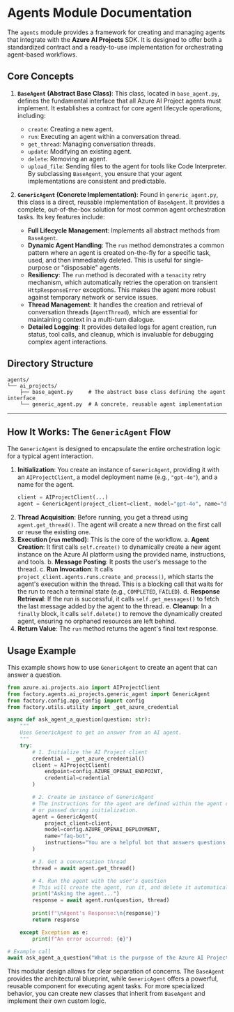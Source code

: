 # Agents Module Documentation

The `agents` module provides a framework for creating and managing agents that integrate with the **Azure AI Projects** SDK. It is designed to offer both a standardized contract and a ready-to-use implementation for orchestrating agent-based workflows.

## Core Concepts

1.  **`BaseAgent` (Abstract Base Class)**: This class, located in `base_agent.py`, defines the fundamental interface that all Azure AI Project agents must implement. It establishes a contract for core agent lifecycle operations, including:
    *   `create`: Creating a new agent.
    *   `run`: Executing an agent within a conversation thread.
    *   `get_thread`: Managing conversation threads.
    *   `update`: Modifying an existing agent.
    *   `delete`: Removing an agent.
    *   `upload_file`: Sending files to the agent for tools like Code Interpreter.
    By subclassing `BaseAgent`, you ensure that your agent implementations are consistent and predictable.

2.  **`GenericAgent` (Concrete Implementation)**: Found in `generic_agent.py`, this class is a direct, reusable implementation of `BaseAgent`. It provides a complete, out-of-the-box solution for most common agent orchestration tasks. Its key features include:
    *   **Full Lifecycle Management**: Implements all abstract methods from `BaseAgent`.
    *   **Dynamic Agent Handling**: The `run` method demonstrates a common pattern where an agent is created on-the-fly for a specific task, used, and then immediately deleted. This is useful for single-purpose or "disposable" agents.
    *   **Resiliency**: The `run` method is decorated with a `tenacity` retry mechanism, which automatically retries the operation on transient `HttpResponseError` exceptions. This makes the agent more robust against temporary network or service issues.
    *   **Thread Management**: It handles the creation and retrieval of conversation threads (`AgentThread`), which are essential for maintaining context in a multi-turn dialogue.
    *   **Detailed Logging**: It provides detailed logs for agent creation, run status, tool calls, and cleanup, which is invaluable for debugging complex agent interactions.

## Directory Structure

```
agents/
└── ai_projects/
    ├── base_agent.py     # The abstract base class defining the agent interface
    └── generic_agent.py  # A concrete, reusable agent implementation
```

---

## How It Works: The `GenericAgent` Flow

The `GenericAgent` is designed to encapsulate the entire orchestration logic for a typical agent interaction.

1.  **Initialization**: You create an instance of `GenericAgent`, providing it with an `AIProjectClient`, a model deployment name (e.g., `"gpt-4o"`), and a name for the agent.
    ```python
    client = AIProjectClient(...)
    agent = GenericAgent(project_client=client, model="gpt-4o", name="data-analyst-agent")
    ```
2.  **Thread Acquisition**: Before running, you get a thread using `agent.get_thread()`. The agent will create a new thread on the first call or reuse the existing one.
3.  **Execution (`run` method)**: This is the core of the workflow.
    a. **Agent Creation**: It first calls `self.create()` to dynamically create a new agent instance on the Azure AI platform using the provided name, instructions, and tools.
    b. **Message Posting**: It posts the user's message to the thread.
    c. **Run Invocation**: It calls `project_client.agents.runs.create_and_process()`, which starts the agent's execution within the thread. This is a blocking call that waits for the run to reach a terminal state (e.g., `COMPLETED`, `FAILED`).
    d. **Response Retrieval**: If the run is successful, it calls `self.get_messages()` to fetch the last message added by the agent to the thread.
    e. **Cleanup**: In a `finally` block, it calls `self.delete()` to remove the dynamically created agent, ensuring no orphaned resources are left behind.
4.  **Return Value**: The `run` method returns the agent's final text response.

## Usage Example

This example shows how to use `GenericAgent` to create an agent that can answer a question.

```python
from azure.ai.projects.aio import AIProjectClient
from factory.agents.ai_projects.generic_agent import GenericAgent
from factory.config.app_config import config
from factory.utils.utility import _get_azure_credential

async def ask_agent_a_question(question: str):
    """
    Uses GenericAgent to get an answer from an AI agent.
    """
    try:
        # 1. Initialize the AI Project client
        credential = _get_azure_credential()
        client = AIProjectClient(
            endpoint=config.AZURE_OPENAI_ENDPOINT, 
            credential=credential
        )

        # 2. Create an instance of GenericAgent
        # The instructions for the agent are defined within the agent class
        # or passed during initialization.
        agent = GenericAgent(
            project_client=client,
            model=config.AZURE_OPENAI_DEPLOYMENT,
            name="faq-bot",
            instructions="You are a helpful bot that answers questions."
        )

        # 3. Get a conversation thread
        thread = await agent.get_thread()

        # 4. Run the agent with the user's question
        # This will create the agent, run it, and delete it automatically.
        print("Asking the agent...")
        response = await agent.run(question, thread)
        
        print(f"\nAgent's Response:\n{response}")
        return response

    except Exception as e:
        print(f"An error occurred: {e}")

# Example call
await ask_agent_a_question("What is the purpose of the Azure AI Projects SDK?")
```

This modular design allows for clear separation of concerns. The `BaseAgent` provides the architectural blueprint, while `GenericAgent` offers a powerful, reusable component for executing agent tasks. For more specialized behavior, you can create new classes that inherit from `BaseAgent` and implement their own custom logic.
